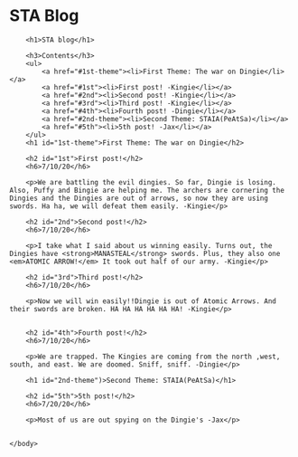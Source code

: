 # STA Blog
<!DOCTYPE html>
<html>
    <head>
        <meta charset="utf-8">
        <title id="top">STA Blog</title>
    </head>
    <body>
        
        <h1>STA blog</h1>

        <h3>Contents</h3>
        <ul>
            <a href="#1st-theme"><li>First Theme: The war on Dingie</li></a>
            <a href="#1st"><li>First post! -Kingie</li></a>
            <a href="#2nd"><li>Second post! -Kingie</li></a>
            <a href="#3rd"><li>Third post! -Kingie</li></a>
            <a href="#4th"><li>Fourth post! -Dingie</li></a>
            <a href="#2nd-theme"><li>Second Theme: STAIA(PeAtSa)</li></a>
            <a href="#5th"><li>5th post! -Jax</li></a>
        </ul>
        <h1 id="1st-theme">First Theme: The war on Dingie</h2>
        
        <h2 id="1st">First post!</h2>
        <h6>7/10/20</h6>
        
        <p>We are battling the evil dingies. So far, Dingie is losing. Also, Puffy and Bingie are helping me. The archers are cornering the Dingies and the Dingies are out of arrows, so now they are using swords. Ha ha, we will defeat them easily. -Kingie</p>
        
        <h2 id="2nd">Second post!</h2>
        <h6>7/10/20</h6>
        
        <p>I take what I said about us winning easily. Turns out, the Dingies have <strong>MANASTEAL</strong> swords. Plus, they also one <em>ATOMIC ARROW!</em> It took out half of our army. -Kingie</p>
        
        <h2 id="3rd">Third post!</h2>
        <h6>7/10/20</h6>
        
        <p>Now we will win easily!!Dingie is out of Atomic Arrows. And their swords are broken. HA HA HA HA HA HA! -Kingie</p>
        
        
        <h2 id="4th">Fourth post!</h2>
        <h6>7/10/20</h6>
        
        <p>We are trapped. The Kingies are coming from the north ,west, south, and east. We are doomed. Sniff, sniff. -Dingie</p>
        
        <h1 id="2nd-theme")>Second Theme: STAIA(PeAtSa)</h1>
        
        <h2 id="5th">5th post!</h2>
        <h6>7/20/20</h6>
        
        <p>Most of us are out spying on the Dingie's -Jax</p>       
        
        
    </body>
</html>
